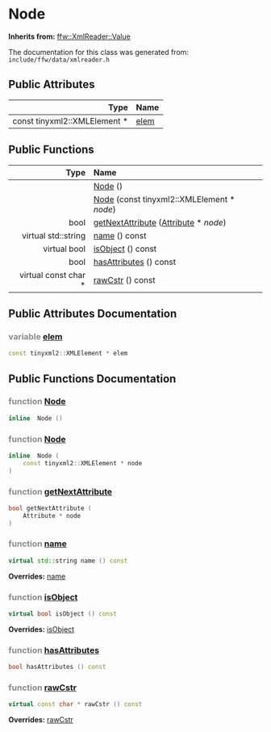 Node
===================================


**Inherits from:** [ffw::XmlReader::Value](ffw_XmlReader_Value.html)

The documentation for this class was generated from: `include/ffw/data/xmlreader.h`



## Public Attributes

| Type | Name |
| -------: | :------- |
|  const tinyxml2::XMLElement * | [elem](#20181d85) |


## Public Functions

| Type | Name |
| -------: | :------- |
|   | [Node](#2ddac916) ()  |
|   | [Node](#9ec24f59) (const tinyxml2::XMLElement * _node_)  |
|  bool | [getNextAttribute](#209ff6f2) ([Attribute](ffw_XmlReader_Attribute.html) * _node_)  |
|  virtual std::string | [name](#caf37a16) () const  |
|  virtual bool | [isObject](#646813f4) () const  |
|  bool | [hasAttributes](#329452d5) () const  |
|  virtual const char * | [rawCstr](#ab26d14f) () const  |


## Public Attributes Documentation

### <span style="opacity:0.5;">variable</span> <a id="20181d85" href="#20181d85">elem</a>

```cpp
const tinyxml2::XMLElement * elem
```





## Public Functions Documentation

### <span style="opacity:0.5;">function</span> <a id="2ddac916" href="#2ddac916">Node</a>

```cpp
inline  Node () 
```



### <span style="opacity:0.5;">function</span> <a id="9ec24f59" href="#9ec24f59">Node</a>

```cpp
inline  Node (
    const tinyxml2::XMLElement * node
) 
```



### <span style="opacity:0.5;">function</span> <a id="209ff6f2" href="#209ff6f2">getNextAttribute</a>

```cpp
bool getNextAttribute (
    Attribute * node
) 
```



### <span style="opacity:0.5;">function</span> <a id="caf37a16" href="#caf37a16">name</a>

```cpp
virtual std::string name () const 
```



**Overrides:** [name](/doc/ffw_XmlReader_Value.md#26734a66)

### <span style="opacity:0.5;">function</span> <a id="646813f4" href="#646813f4">isObject</a>

```cpp
virtual bool isObject () const 
```



**Overrides:** [isObject](/doc/ffw_XmlReader_Value.md#b62b9097)

### <span style="opacity:0.5;">function</span> <a id="329452d5" href="#329452d5">hasAttributes</a>

```cpp
bool hasAttributes () const 
```



### <span style="opacity:0.5;">function</span> <a id="ab26d14f" href="#ab26d14f">rawCstr</a>

```cpp
virtual const char * rawCstr () const 
```



**Overrides:** [rawCstr](/doc/ffw_XmlReader_Value.md#a52ffb86)



